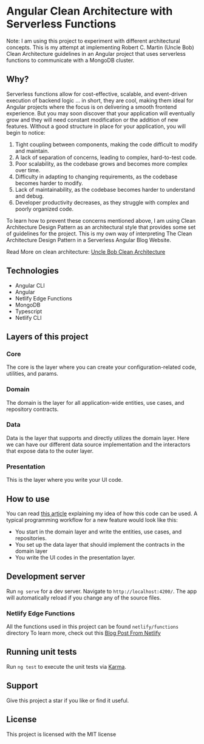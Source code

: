 # Angular Clean Architecture with Serverless Functions

Note: I am using this project to experiment with different architectural concepts.  This is my attempt at implementing Robert C. Martin (Uncle Bob) Clean Architecture guidelines in an Angular project that uses serverless functions to communicate with a MongoDB cluster.


## Why?

Serverless functions allow for cost-effective, scalable, and event-driven execution of backend logic ... in short, they are cool, making them ideal for Angular projects where the focus is on delivering a smooth frontend experience. But you may soon discover that your application will eventually grow and they will need constant modification or the addition of new features. Without a good structure in place for your application, you will begin to notice:

1.  Tight coupling between components, making the code difficult to modify and maintain.
2.  A lack of separation of concerns, leading to complex, hard-to-test code.
3.  Poor scalability, as the codebase grows and becomes more complex over time.
4.  Difficulty in adapting to changing requirements, as the codebase becomes harder to modify.
5.  Lack of maintainability, as the codebase becomes harder to understand and debug.
6. Developer productivity decreases, as they struggle with complex and poorly organized code.

To learn how to prevent these concerns mentioned above, I am using Clean Architecture Design Pattern as an architectural style that provides some set of guidelines for the project. This is my own way of interpreting The Clean Architecture Design Pattern in a Serverless Angular Blog Website.

Read More on clean architecture:  [Uncle Bob Clean Architecture](https://blog.cleancoder.com/uncle-bob/2012/08/13/the-clean-architecture.html)

## Technologies

- Angular CLI
- Angular 
- Netlify Edge Functions
- MongoDB
- Typescript
- Netlify CLI

## Layers of this project

### Core

The core is the layer where you can create your configuration-related code, utilities, and params.

### Domain

The domain is the layer for all application-wide entities, use cases, and repository contracts.

### Data

Data is the layer that supports and directly utilizes the domain layer. Here we can have our different data source implementation and the interactors that expose data to the outer layer.

### Presentation

This is the layer where you write your UI code.


## How to use

You can read [this article](https://jamesaworo.com/#) explaining my idea of how this code can be used.
A typical programming workflow for a new feature would look like this:

-  You start in the domain layer and write the entities, use cases, and repositories.
-  You set up the data layer that should implement the contracts  in the domain layer
-  You write the UI codes in the presentation layer.


## Development server

Run `ng serve` for a dev server. Navigate to `http://localhost:4200/`. The app will automatically reload if you change any of the source files.

### Netlify Edge Functions

All the functions used in this project can be found `netlify/functions` directory
To learn more, check out this [Blog Post From Netlify](https://www.netlify.com/blog/2021/12/11/serverless-functions-made-simple-just-add-files/)


## Running unit tests

Run `ng test` to execute the unit tests via [Karma](https://karma-runner.github.io/).


## Support

Give this project a star if you like or find it useful.

## License

This project is licensed with the MIT license
